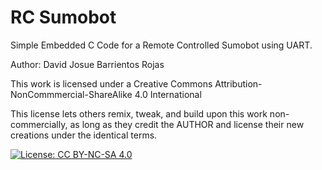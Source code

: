 # RC Sumobot

Simple Embedded C Code for a Remote Controlled Sumobot using UART.

Author: David Josue Barrientos Rojas

This work is licensed under a Creative Commons Attribution-NonCommmercial-ShareAlike 4.0 International

This license lets others remix, tweak, and build upon this work non-commercially, as long as they credit the AUTHOR and license their new creations under the identical terms.

[![License: CC BY-NC-SA 4.0](https://img.shields.io/badge/License-CC%20BY--NC--SA%204.0-lightgrey.svg)](https://creativecommons.org/licenses/by-nc-sa/4.0/)
